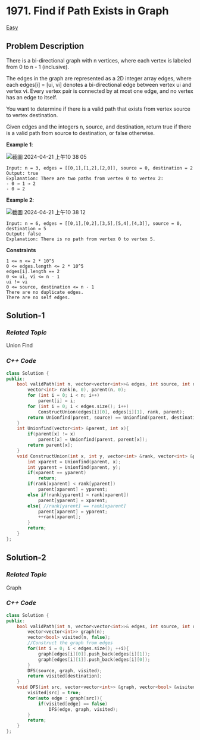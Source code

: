 # 1971. Find if Path Exists in Graph
[Easy](https://leetcode.com/problems/find-if-path-exists-in-graph/description/)

## Problem Description

There is a bi-directional graph with n vertices, where each vertex is labeled from 0 to n - 1 (inclusive). 

The edges in the graph are represented as a 2D integer array edges, where each edges[i] = [ui, vi] denotes a bi-directional edge between vertex ui and vertex vi. Every vertex pair is connected by at most one edge, and no vertex has an edge to itself.

You want to determine if there is a valid path that exists from vertex source to vertex destination.

Given edges and the integers n, source, and destination, return true if there is a valid path from source to destination, or false otherwise.

**Example 1**:

![截圖 2024-04-21 上午10 38 05](https://github.com/Eddiecc06/LeetCode/assets/18256877/ebc15979-1bf1-4b1f-813f-34bf7f889638)

```
Input: n = 3, edges = [[0,1],[1,2],[2,0]], source = 0, destination = 2
Output: true
Explanation: There are two paths from vertex 0 to vertex 2:
- 0 → 1 → 2
- 0 → 2
```
**Example 2**:

![截圖 2024-04-21 上午10 38 12](https://github.com/Eddiecc06/LeetCode/assets/18256877/2f9d42d3-dfcb-4a61-a747-f6d9431c943e)

```
Input: n = 6, edges = [[0,1],[0,2],[3,5],[5,4],[4,3]], source = 0, destination = 5
Output: false
Explanation: There is no path from vertex 0 to vertex 5.
```

**Constraints**
```
1 <= n <= 2 * 10^5
0 <= edges.length <= 2 * 10^5
edges[i].length == 2
0 <= ui, vi <= n - 1
ui != vi
0 <= source, destination <= n - 1
There are no duplicate edges.
There are no self edges.
```

## Solution-1

### _Related Topic_
   Union Find

### _C++ Code_
```cpp
class Solution {
public:
    bool validPath(int n, vector<vector<int>>& edges, int source, int destination){
        vector<int> rank(n, 0), parent(n, 0);
        for (int i = 0; i < n; i++)
            parent[i] = i;
        for (int i = 0; i < edges.size(); i++)
            ConstructUnion(edges[i][0], edges[i][1], rank, parent);
        return Unionfind(parent, source) == Unionfind(parent, destination);
    }
    int Unionfind(vector<int> &parent, int x){
        if(parent[x] != x)
            parent[x] = Unionfind(parent, parent[x]);
        return parent[x];
    }
    void ConstructUnion(int x, int y, vector<int> &rank, vector<int> &parent){
        int xparent = Unionfind(parent, x);
        int yparent = Unionfind(parent, y);
        if(xparent == yparent)
            return;
        if(rank[xparent] < rank[yparent])
            parent[xparent] = yparent;
        else if(rank[yparent] < rank[xparent])
            parent[yparent] = xparent;
        else{ //rank[yarent] == rank[xparent]
            parent[xparent] = yparent;
            ++rank[xparent];
        }
        return;
    }
};
```

## Solution-2

### _Related Topic_
   Graph

### _C++ Code_
```cpp
class Solution {
public:
    bool validPath(int n, vector<vector<int>>& edges, int source, int destination){
        vector<vector<int>> graph(n);
        vector<bool> visited(n, false);
        //Construct the graph from edges
        for(int i = 0; i < edges.size(); ++i){
            graph[edges[i][0]].push_back(edges[i][1]);
            graph[edges[i][1]].push_back(edges[i][0]);
        }
        DFS(source, graph, visited);
        return visited[destination];
    }
    void DFS(int src, vector<vector<int>> &graph, vector<bool> &visited){
        visited[src] = true;
        for(auto edge : graph[src]){
            if(visited[edge] == false)
                DFS(edge, graph, visited);
        }
        return;
    }
};
```
